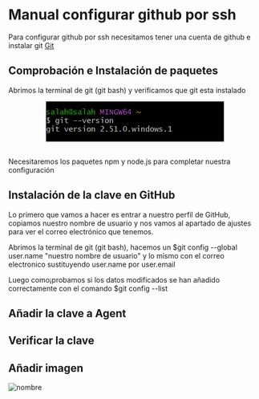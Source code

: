 # Manual configurar github por ssh

Para configurar github por ssh necesitamos tener una cuenta de github e instalar git [Git](https://git-scm.com/)

## Comprobación e Instalación de paquetes

Abrimos la terminal de git (git bash) y verificamos que git esta instalado

<div style="display: flex; justify-content: center">
    <img src="img/git--version.png" alt="git version" class="git-version">
</div>
<br>

Necesitaremos los paquetes npm y node.js para completar nuestra configuración

## Instalación de la clave en GitHub

Lo primero que vamos a hacer es entrar a nuestro perfil de GitHub, copiamos nuestro nombre de usuario y nos vamos al apartado de ajustes para ver el correo electrónico que tenemos.

Abrimos la terminal de git (git bash), hacemos un $git config --global user.name "nuestro nombre de usuario" y lo mismo con el correo electronico sustituyendo user.name por user.email

Luego como¡probamos si los datos modificados se han añadido correctamente con el comando $git config --list

## Añadir la clave a Agent

## Verificar la clave

## Añadir imagen
![nombre](ruta)
